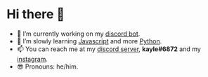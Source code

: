 # Hi there 👋


- 🔭 I’m currently working on my [discord bot](https://github.com/kaylebetter/bonbons/).
- 🌱 I’m slowly learning [Javascript](https://www.javascript.com/) and more [Python](https://www.python.org/).
- 📫 You can reach me at my [discord server](https://discord.gg/FmKMQcXvRP), **kayle#6872** and my [instagram](https://www.youtube.com/watch?v=dQw4w9WgXcQ).
- 😎 Pronouns: he/him.
